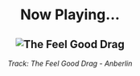 <div align="center"> 
<h1>Now Playing...</h1>

![The Feel Good Drag](https://i.scdn.co/image/ab67616d00001e02c10f473ce20bef8d799fe8a9)
--
_<p>Track: The Feel Good Drag - Anberlin </p>_
</div>
